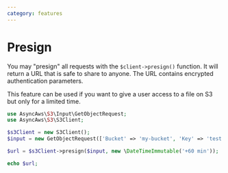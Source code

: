 ```yaml
---
category: features
---
```


# Presign

You may "presign" all requests with the `$client->presign()` function. It will return
a URL that is safe to share to anyone. The URL contains encrypted authentication
parameters.

This feature can be used if you want to give a user access to a file on S3 but only
for a limited time.

```php
use AsyncAws\S3\Input\GetObjectRequest;
use AsyncAws\S3\S3Client;

$s3Client = new S3Client();
$input = new GetObjectRequest(['Bucket' => 'my-bucket', 'Key' => 'test']);

$url = $s3Client->presign($input, new \DateTimeImmutable('+60 min'));

echo $url;
```
